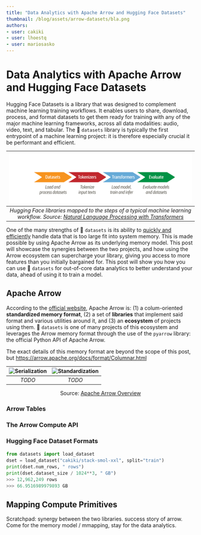 ```yaml
---
title: "Data Analytics with Apache Arrow and Hugging Face Datasets" 
thumbnail: /blog/assets/arrow-datasets/bla.png
authors:
- user: cakiki
- user: lhoestq
- user: mariosasko
---
```


# Data Analytics with Apache Arrow and Hugging Face Datasets

<!-- {blog_metadata} -->
<!-- {authors} -->

Hugging Face Datasets is a library that was designed to complement machine learning training workflows. It enables users to share, download, process, and format datasets to get them ready for training with any of the major machine learning frameworks, across all data modalities: audio, video, text, and tabular. The 🤗 `datasets` library is typically the first entrypoint of a machine learning project: it is therefore especially crucial it be performant and efficient.

| ![HF Libraries](./assets/arrow-datasets/hf-libraries.png) |
|:--:|
| <i>Hugging Face libraries mapped to the steps of a typical machine learning workflow. Source: <a href="https://github.com/nlp-with-transformers" rel="noopener" target="_blank" >Natural Language Processing with Transformers</a></i>|

One of the many strengths of 🤗 `datasets` is its ability to [quickly and efficiently](https://huggingface.co/docs/datasets/about_arrow) handle data that is too large fit into system memory. This is made possible by using Apache Arrow as its underlying memory model. This post will showcase the synergies between the two projects, and how using the Arrow ecosystem can supercharge your library, giving you access to more features than you initially bargained for. This post will show you how you can use 🤗 `datasets` for out-of-core data analytics to better understand your data, ahead of using it to train a model.

## Apache Arrow
According to the [official website](https://arrow.apache.org/), Apache Arrow is: (1) a colum-oriented **standardized memory format**, (2) a set of **libraries** that implement said format and various utilities around it, and (3) an **ecosystem** of projects using them. 🤗 `datasets` is one of many projects of this ecosystem and leverages the Arrow memory format through the use of the `pyarrow` library: the official Python API of Apache Arrow.

The exact details of this memory format are beyond the scope of this post, but https://arrow.apache.org/docs/format/Columnar.html

| ![Serialization](https://arrow.apache.org/img/copy.png) | ![Standardization](https://arrow.apache.org/img/shared.png)
|:--:|:--:|
|<i>TODO</i>|<i>TODO</i>|
<div align="center"> Source: <a href="https://arrow.apache.org/overview/" rel="noopener" target="_blank" >Apache Arrow Overview</a></div>

### Arrow Tables

### The Arrow Compute API

### Hugging Face Dataset Formats

```python
from datasets import load_dataset
dset = load_dataset("cakiki/stack-smol-xxl", split="train")
print(dset.num_rows, " rows")
print(dset.dataset_size / 1024**3, " GB")
>>> 12,962,249 rows
>>> 66.9516989979893 GB
```

## Mapping Compute Primitives

Scratchpad: synergy between the two libraries. success story of arrow. Come for the memory model / mmapping, stay for the data analytics.
